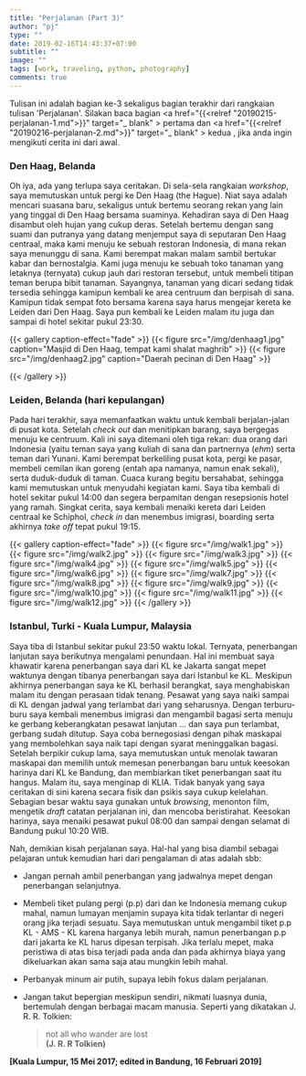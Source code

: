 ```yaml
---
title: "Perjalanan (Part 3)"
author: "pj"
type: ""
date: 2019-02-16T14:43:37+07:00
subtitle: ""
image: ""
tags: [work, traveling, python, photography]
comments: true
---
```


Tulisan ini adalah bagian ke-3 sekaligus bagian terakhir dari rangkaian tulisan 'Perjalanan'. Silakan baca bagian  <a href="{{<relref "20190215-perjalanan-1.md">}}" target="_ blank" > pertama </a> dan  <a href="{{<relref "20190216-perjalanan-2.md">}}" target="_ blank" > kedua </a>, jika anda ingin mengikuti cerita ini dari awal.

### Den Haag, Belanda

Oh iya, ada yang terlupa saya ceritakan. Di sela-sela rangkaian _workshop_, saya memutuskan untuk pergi ke Den Haag (the Hague). Niat saya adalah mencari suasana baru, sekaligus untuk bertemu seorang rekan yang lain yang tinggal di Den Haag bersama suaminya. Kehadiran saya di Den Haag disambut oleh hujan yang cukup deras. Setelah bertemu dengan sang suami dan putranya yang datang menjemput saya di seputaran Den Haag centraal, maka kami menuju ke sebuah restoran Indonesia, di mana rekan saya menunggu di sana. Kami berempat makan malam sambil bertukar kabar dan bernostalgia. Kami juga menuju ke sebuah toko tanaman yang letaknya (ternyata) cukup jauh dari restoran tersebut, untuk membeli titipan teman berupa bibit tanaman. Sayangnya, tanaman yang dicari sedang tidak tersedia sehingga kamipun kembali ke area centruum dan berpisah di sana. Kamipun tidak sempat foto bersama karena saya harus mengejar kereta ke Leiden dari Den Haag. Saya pun kembali ke Leiden malam itu juga dan sampai di hotel sekitar pukul 23:30.

{{< gallery caption-effect="fade" >}}
  {{< figure src="/img/denhaag1.jpg" caption="Masjid di Den Haag, tempat kami shalat maghrib" >}}
  {{< figure src="/img/denhaag2.jpg" caption="Daerah pecinan di Den Haag" >}}
  <!-- {{< figure src="/img/turki4.jpg" caption="Interior Turkish Airline" >}} -->
{{< /gallery >}}

### Leiden, Belanda (hari kepulangan)

Pada hari terakhir, saya memanfaatkan waktu untuk kembali berjalan-jalan di pusat kota. Setelah _check out_ dan menitipkan barang, saya bergegas menuju ke centruum. Kali ini saya ditemani oleh tiga rekan: dua orang dari Indonesia (yaitu teman saya yang kuliah di sana dan partnernya (*ehm*) serta teman dari Yunani. Kami berempat berkeliling pusat kota, pergi ke pasar, membeli cemilan ikan goreng (entah apa namanya, namun enak sekali), serta duduk-duduk di taman. Cuaca kurang begitu bersahabat, sehingga kami memutuskan untuk menyudahi kegiatan kami. Saya tiba kembali di hotel sekitar pukul 14:00 dan segera berpamitan dengan resepsionis hotel yang ramah. Singkat cerita, saya kembali menaiki kereta dari Leiden centraal ke Schiphol, _check in_ dan menembus imigrasi, boarding serta akhirnya _take off_ tepat pukul 19:15.

{{< gallery caption-effect="fade" >}}
  {{< figure src="/img/walk1.jpg" >}}
  {{< figure src="/img/walk2.jpg" >}}
  {{< figure src="/img/walk3.jpg" >}}
  {{< figure src="/img/walk4.jpg" >}}
  {{< figure src="/img/walk5.jpg" >}}
  {{< figure src="/img/walk6.jpg" >}}
  {{< figure src="/img/walk7.jpg" >}}
  {{< figure src="/img/walk8.jpg" >}}
  {{< figure src="/img/walk9.jpg" >}}
  {{< figure src="/img/walk10.jpg" >}}
  {{< figure src="/img/walk11.jpg" >}}
  {{< figure src="/img/walk12.jpg" >}}
{{< /gallery >}}

### Istanbul, Turki - Kuala Lumpur, Malaysia

Saya tiba di Istanbul sekitar pukul 23:50 waktu lokal. Ternyata, penerbangan lanjutan saya berikutnya mengalami penundaan. Hal ini membuat saya khawatir karena penerbangan saya dari KL ke Jakarta sangat mepet waktunya dengan tibanya penerbangan saya dari Istanbul ke KL. Meskipun akhirnya penerbangan saya ke KL berhasil berangkat, saya menghabiskan malam itu dengan perasaan tidak tenang. Pesawat yang saya naiki sampai di KL dengan jadwal yang terlambat dari yang seharusnya. Dengan terburu-buru saya kembali menembus imigrasi dan mengambil bagasi serta menuju ke gerbang keberangkatan pesawat lanjutan $\ldots$ dan saya pun terlambat, gerbang sudah ditutup. Saya coba bernegosiasi dengan pihak maskapai yang membolehkan saya naik tapi dengan syarat meninggalkan bagasi. Setelah berpikir cukup lama, saya memutuskan untuk menolak tawaran maskapai dan memilih untuk memesan penerbangan baru untuk keesokan harinya dari KL ke Bandung, dan membiarkan tiket penerbangan saat itu hangus. Malam itu, saya menginap di KLIA. Tidak banyak yang saya ceritakan di sini karena secara fisik dan psikis saya cukup kelelahan. Sebagian besar waktu saya gunakan untuk _browsing_, menonton film, mengetik _draft_ catatan perjalanan ini, dan mencoba beristirahat. Keesokan harinya, saya menaiki pesawat pukul 08:00 dan sampai dengan selamat di Bandung pukul 10:20 WIB.

Nah, demikian kisah perjalanan saya. Hal-hal yang bisa diambil sebagai pelajaran untuk kemudian hari dari pengalaman di atas adalah sbb:

- Jangan pernah ambil penerbangan yang jadwalnya mepet dengan penerbangan selanjutnya.
- Membeli tiket pulang pergi (p.p) dari dan ke Indonesia memang cukup mahal, namun lumayan menjamin supaya kita tidak terlantar di negeri orang jika terjadi sesuatu. Saya memutuskan untuk mengambil tiket p.p KL - AMS - KL karena harganya lebih murah, namun penerbangan p.p dari jakarta ke KL harus dipesan terpisah. Jika terlalu mepet, maka peristiwa di atas bisa terjadi pada anda dan pada akhirnya biaya yang dikeluarkan akan sama saja atau mungkin lebih mahal.
- Perbanyak minum air putih, supaya lebih fokus dalam perjalanan.
- Jangan takut bepergian meskipun sendiri, nikmati luasnya dunia, bertemulah dengan berbagai macam manusia. Seperti yang dikatakan J. R. R. Tolkien:

  > not all who wander are lost <br>
  **(J. R. R Tolkien)**

**[Kuala Lumpur, 15 Mei 2017; edited in Bandung, 16 Februari 2019]**
